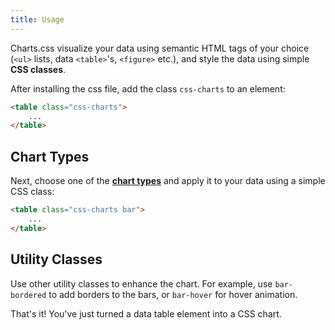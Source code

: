 ```yaml
---
title: Usage
---
```


Charts.css visualize your data using semantic HTML tags of your choice (`<ul>` lists, data `<table>`'s, `<figure>` etc.), and style the data using simple **CSS classes**.

After installing the css file, add the class `css-charts` to an element:

```html
<table class="css-charts">
    ...
</table>
```

## Chart Types

Next, choose one of the **[chart types](/charts)** and apply it to your data using a simple CSS class:

```html
<table class="css-charts bar">
    ...
</table>
```

## Utility Classes

Use other utility classes to enhance the chart. For example, use `bar-bordered` to add borders to the bars, or `bar-hover` for hover animation.




That's it! You've just turned a data table element into a CSS chart.
